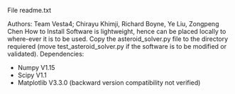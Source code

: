 File readme.txt

Authors: Team Vesta4; Chirayu Khimji, Richard Boyne, Ye Liu, Zongpeng Chen
How to Install
Software is lightweight, hence can be placed locally to where-ever it is to be used. Copy the asteroid_solver.py file to the directory requiered (move test_asteroid_solver.py if the software is to be modified or validated).
Dependencies:
- Numpy V1.15
- Scipy V1.1
- Matplotlib V3.3.0
(backward version compatibility not verified)